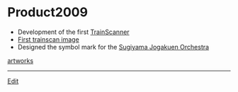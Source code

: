 # Product2009


* Development of the first [TrainScanner](http://github.com/vitroid/TrainScanner)
* [First trainscan image](https://www.flickr.com/photos/vitroids/3738207261)
* Designed the symbol mark for the [Sugiyama Jogakuen Orchestra](http://sugioke.wordpress.com/)

[artworks](artworks.md)





----
[Edit](https://github.com/vitroid/vitroid.github.io/edit/master/MD/Product2009.md)
